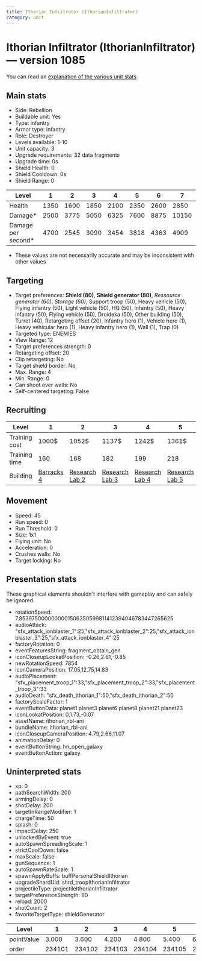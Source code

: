 ```yaml
---
title: Ithorian Infiltrator (IthorianInfiltrator)
category: unit
---
```


# Ithorian Infiltrator (IthorianInfiltrator) — version 1085

You can read an [explanation  of the various unit stats](unitexplained.md).

## Main stats

  * Side: Rebellion
  * Buildable unit: Yes
  * Type: infantry
  * Armor type: infantry
  * Role: Destroyer
  * Levels available: 1-10
  * Unit capacity: 3
  * Upgrade requirements: 32 data fragments
  * Upgrade time: 0s
  * Shield Health: 0
  * Shield Cooldown: 0s
  * Shield Range: 0

|Level             |1   |2   |3   |4   |5   |6   |7    |8    |9    |10   |
|------------------|----|----|----|----|----|----|-----|-----|-----|-----|
|Health            |1350|1600|1850|2100|2350|2600|2850 |3100 |3350 |3600 |
|Damage*           |2500|3775|5050|6325|7600|8875|10150|11425|12700|13975|
|Damage per second*|4700|2545|3090|3454|3818|4363|4909 |5272 |5636 |6545 |

* These values are not necessarily accurate and may be inconsistent with other values

## Targeting

  * Target preferences: **Shield (80)**, **Shield generator (80)**, _Ressource generator (60)_, _Storage (60)_, Support troop (50), Heavy vehicle (50), Flying infantry (50), Light vehicle (50), HQ (50), Infantry (50), Heavy infantry (50), Flying vehicle (50), Droideka (50), Other building (50), Turret (40), Retargeting offset (20), Infantry hero (1), Vehicle hero (1), Heavy vehicular hero (1), Heavy infantry hero (1), Wall (1), Trap (0)
  * Targeted type: ENEMIES
  * View Range: 12
  * Target preferences strength: 0
  * Retargeting offset: 20
  * Clip retargeting: No
  * Target shield border: No
  * Max. Range: 4
  * Min. Range: 0
  * Can shoot over walls: No
  * Self-centered targeting: False

## Recruiting

|Level        |1                               |2                                     |3                                     |4                                     |5                                     |6                                     |7                                     |8                                     |9                                     |10                                     |
|-------------|--------------------------------|--------------------------------------|--------------------------------------|--------------------------------------|--------------------------------------|--------------------------------------|--------------------------------------|--------------------------------------|--------------------------------------|---------------------------------------|
|Training cost|1000$                           |1052$                                 |1137$                                 |1242$                                 |1361$                                 |1494$                                 |1638$                                 |1791$                                 |1954$                                 |2125$                                  |
|Training time|160                             |168                                   |182                                   |199                                   |218                                   |239                                   |262                                   |287                                   |313                                   |340                                    |
|Building     |[Barracks 4](rebelBarracks.html)|[Research Lab 2](rebelOffenseLab.html)|[Research Lab 3](rebelOffenseLab.html)|[Research Lab 4](rebelOffenseLab.html)|[Research Lab 5](rebelOffenseLab.html)|[Research Lab 6](rebelOffenseLab.html)|[Research Lab 7](rebelOffenseLab.html)|[Research Lab 8](rebelOffenseLab.html)|[Research Lab 9](rebelOffenseLab.html)|[Research Lab 10](rebelOffenseLab.html)|

## Movement

  * Speed: 45
  * Run speed: 0
  * Run Threshold: 0
  * Size: 1x1
  * Flying unit: No
  * Acceleration: 0
  * Crushes walls: No
  * Target locking: No

## Presentation stats

These graphical elements shouldn't interfere with gameplay and can safely be ignored.

  * rotationSpeed: 7.8539750000000001506350599811412394046783447265625
  * audioAttack: "sfx_attack_ionblaster_1":25,"sfx_attack_ionblaster_2":25,"sfx_attack_ionblaster_3":25,"sfx_attack_ionblaster_4":25
  * factoryRotation: 0
  * eventFeaturesString: fragment_obtain_gen
  * iconCloseupLookatPosition: -0.26,2.61,-0.85
  * newRotationSpeed: 7854
  * iconCameraPosition: 17.05,12.75,14.83
  * audioPlacement: "sfx_placement_troop_1":33,"sfx_placement_troop_2":33,"sfx_placement_troop_3":33
  * audioDeath: "sfx_death_ithorian_1":50,"sfx_death_ithorian_2":50
  * factoryScaleFactor: 1
  * eventButtonData: planet1 planet3 planet6 planet8 planet21 planet23
  * iconLookatPosition: 0,1.73,-0.07
  * assetName: ithorian_rbl-ani
  * bundleName: ithorian_rbl-ani
  * iconCloseupCameraPosition: 4.79,2.66,11.07
  * animationDelay: 0
  * eventButtonString: hn_open_galaxy
  * eventButtonAction: galaxy

## Uninterpreted stats

  * xp: 0
  * pathSearchWidth: 200
  * armingDelay: 0
  * shotDelay: 200
  * targetInRangeModifier: 1
  * chargeTime: 50
  * splash: 0
  * impactDelay: 250
  * unlockedByEvent: true
  * autoSpawnSpreadingScale: 1
  * strictCoolDown: false
  * maxScale: false
  * gunSequence: 1
  * autoSpawnRateScale: 1
  * spawnApplyBuffs: buffPersonalShieldIthorian
  * upgradeShardUid: shrd_troopIthorianInfiltrator
  * projectileType: projectileIthorianInfiltrator
  * targetPreferenceStrength: 90
  * reload: 2000
  * shotCount: 2
  * favoriteTargetType: shieldGenerator

|Level     |1     |2     |3     |4     |5     |6     |7     |8     |9     |10    |
|----------|------|------|------|------|------|------|------|------|------|------|
|pointValue|3.000 |3.600 |4.200 |4.800 |5.400 |6.000 |6.600 |7.200 |7.800 |9.000 |
|order     |234101|234102|234103|234104|234105|234106|234107|234108|234109|234110|

